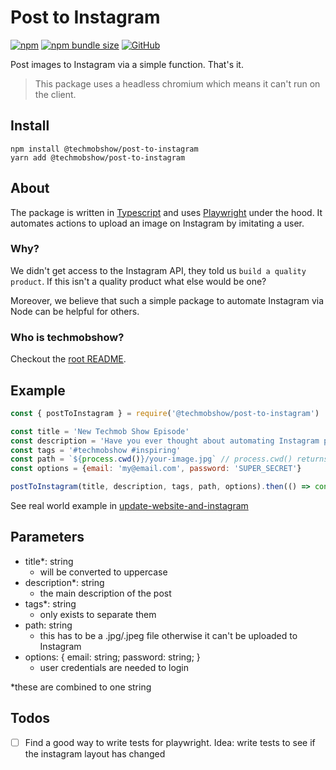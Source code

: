 # Post to Instagram

[![npm](https://img.shields.io/npm/v/@techmobshow/post-to-instagram)](https://www.npmjs.com/package/@techmobshow/post-to-instagram) [![npm bundle size](https://img.shields.io/bundlephobia/min/@techmobshow/post-to-instagram)](https://www.npmjs.com/package/@techmobshow/post-to-instagram) [![GitHub](https://img.shields.io/npm/l/@techmobshow/post-to-instagram)](https://github.com/Techmob-Show/automation/tree/main/packages/post-to-instagram)

Post images to Instagram via a simple function. That's it.

> This package uses a headless chromium which means it can't run on the client.

## Install

```
npm install @techmobshow/post-to-instagram
yarn add @techmobshow/post-to-instagram
```

## About

The package is written in [Typescript](https://github.com/microsoft/TypeScript) and uses [Playwright](https://github.com/microsoft/playwright) under the hood. It automates actions to upload an image on Instagram by imitating a user. 

### Why?

We didn't get access to the Instagram API, they told us `build a quality product`. If this isn't a quality product what else would be one?

Moreover, we believe that such a simple package to automate Instagram via Node can be helpful for others.

### Who is techmobshow?

Checkout the [root README](https://github.com/Techmob-Show/automation).


## Example

```js
const { postToInstagram } = require('@techmobshow/post-to-instagram')

const title = 'New Techmob Show Episode'
const description = 'Have you ever thought about automating Instagram posts? Today we will tell you how you can achieve this with our awesome package'
const tags = '#techmobshow #inspiring'
const path = `${process.cwd()}/your-image.jpg` // process.cwd() returns the root of your package.json
const options = {email: 'my@email.com', password: 'SUPER_SECRET'}

postToInstagram(title, description, tags, path, options).then(() => console.log('success'))
```

See real world example in [update-website-and-instagram](https://github.com/Techmob-Show/automation/blob/main/tasks/update-website-and-instagram/src/index.ts)

## Parameters

- title*: string
  - will be converted to uppercase
- description*: string
  - the main description of the post
- tags*: string
  - only exists to separate them
- path: string
  - this has to be a .jpg/.jpeg file otherwise it can't be uploaded to Instagram
- options: { email: string; password: string; }
  - user credentials are needed to login

*these are combined to one string

## Todos

- [ ] Find a good way to write tests for playwright. Idea: write tests to see if the instagram layout has changed